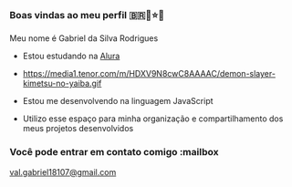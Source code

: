 ### **Boas vindas ao meu perfil** 🇧🇷👼⭐🥇

Meu nome é Gabriel da Silva Rodrigues 

- Estou estudando na [Alura](https://www.alura.com.br)
- https://media1.tenor.com/m/HDXV9N8cwC8AAAAC/demon-slayer-kimetsu-no-yaiba.gif

- Estou me desenvolvendo na linguagem JavaScript
- Utilizo esse espaço para minha organização e compartilhamento dos meus projetos desenvolvidos

### Você pode entrar em contato comigo :mailbox

val.gabriel18107@gmail.com 


